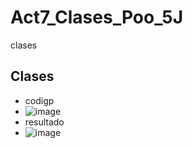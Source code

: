 # Act7_Clases_Poo_5J
clases
## Clases
- codigp
- ![image](https://github.com/user-attachments/assets/1ff84641-a47d-4abb-8ff5-212800bacf9c)
- resultado
- ![image](https://github.com/user-attachments/assets/d743d48c-75be-4064-a481-a4ac989c4668)


